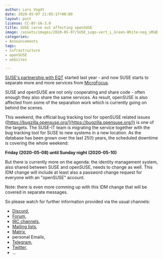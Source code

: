 ```yaml
---
author: Lars Vogdt
date: 2020-05-07 21:05:17+00:00
layout: post
license: CC-BY-SA-3.0
title: SUSE carve out affecting openSUSE
image: /assets/images/2020-05-07/SUSE_Logo-vert_L_Green-White-neg_sRGB.svg
categories:
- Announcements
tags:
- infrastructure
- openSUSE
- websites

---
```


[SUSE's partnership with EQT](https://www.suse.com/company/history/) started last year - and now 
SUSE starts to separate more and more services from [MicroFocus](https://www.microfocus.com/).

SUSE and openSUSE are not only cooperating and share code - often enough they also share the 
same services. As result, openSUSE is also affected from some of the separation work which is 
currently going on behind the scenes. 

This weekend, the official bug tracking tool for openSUSE related issues ([https://bugzilla.opensuse.org/](https://bugzilla.opensuse.org/))
is one of the targets. The SUSE-IT team is migrating the service together with the bug tracking 
tool for SUSE to new systems in a new location. As the database has been grown over the last 25(!) 
years, the scheduled downtime is covering the whole weekend:

   **Friday (2020-05-08) until Sunday night (2020-05-10)**

But there is currently more on the agenda: the identity management system, also shared between SUSE and
openSUSE, needs to change as well. This IDM change will include at least also a password change 
request for everyone with an "openSUSE" account. 

Note: there is even more comming up with this IDM change that will be covered in separate messages.

So please watch for further information provided via the usual channels: 
* [Discord](https://discordapp.com/invite/opensuse), 
* [Forum](https://forums.opensuse.org/), 
* [IRC channels](https://en.opensuse.org/openSUSE:IRC_list), 
* [Mailing lists](https://lists.opensuse.org/opensuse-announce/2020-04/), 
* [Matrix](https://view.matrix.org/room/!oEYPAVcNYCmaaIEIWz:matrix.org/), 
* personal Emails, 
* [Telegram](https://en.opensuse.org/openSUSE:Telegram), 
* [Twitter](https://twitter.com/openSUSE), 
* ...
 
